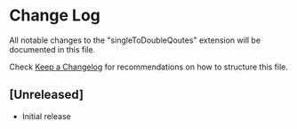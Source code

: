 # Change Log

All notable changes to the "singleToDoubleQoutes" extension will be documented in this file.

Check [Keep a Changelog](http://keepachangelog.com/) for recommendations on how to structure this file.

## [Unreleased]

- Initial release